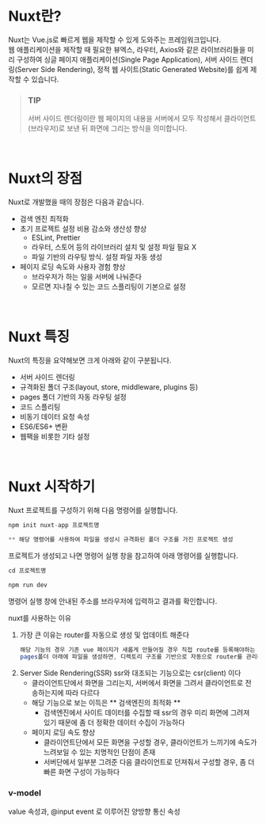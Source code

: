 # Nuxt란?

Nuxt는 Vue.js로 빠르게 웹을 제작할 수 있게 도와주는 프레임워크입니다.  
웹 애플리케이션을 제작할 때 필요한 뷰엑스, 라우터, Axios와 같은 라이브러리들을 미리 구성하여 싱글 페이지 애플리케이션(Single Page Application), 서버 사이드 렌더링(Server Side Rendering), 정적 웹 사이트(Static Generated Website)를 쉽게 제작할 수 있습니다.

> ### TIP
>
> 서버 사이드 렌더링이란 웹 페이지의 내용을 서버에서 모두 작성해서 클라이언트(브라우저)로 보낸 뒤 화면에 그리는 방식을 의미합니다.

<br/>

# Nuxt의 장점

Nuxt로 개발했을 때의 장점은 다음과 같습니다.

- 검색 엔진 최적화
- 초기 프로젝트 설정 비용 감소와 생산성 향상
  - ESLint, Prettier
  - 라우터, 스토어 등의 라이브러리 설치 및 설정 파일 필요 X
  - 파일 기반의 라우팅 방식. 설정 파일 자동 생성
- 페이지 로딩 속도와 사용자 경험 향상
  - 브라우저가 하는 일을 서버에 나눠준다
  - 모르면 지나칠 수 있는 코드 스플리팅이 기본으로 설정

<br/>

# Nuxt 특징

Nuxt의 특징을 요약해보면 크게 아래와 같이 구분됩니다.

- 서버 사이드 렌더링
- 규격화된 폴더 구조(layout, store, middleware, plugins 등)
- pages 폴더 기반의 자동 라우팅 설정
- 코드 스플리팅
- 비동기 데이터 요청 속성
- ES6/ES6+ 변환
- 웹팩을 비롯한 기타 설정

<br/>

# Nuxt 시작하기

Nuxt 프로젝트를 구성하기 위해 다음 명령어를 실행합니다.

```java
npm init nuxt-app 프로젝트명

** 해당 명령어를 사용하여 파일을 생성시 규격화된 폴더 구조를 가진 프로젝트 생성
```

프로젝트가 생성되고 나면 명령어 실행 창을 참고하여 아래 명령어를 실행합니다.

```java
cd 프로젝트명

npm run dev
```

명령어 실행 창에 안내된 주소를 브라우저에 입력하고 결과를 확인합니다.

nuxt를 사용하는 이유

1. 가장 큰 이유는 router를 자동으로 생성 및 업데이트 해준다
   ```java
   해당 기능의 경우 기존 vue 페이지가 새롭게 만들어질 경우 직접 route를 등록해야하는 불편함을 개선한 기능이다.
   pages폴더 아래에 파일을 생성하면, 디렉토리 구조를 기반으로 자동으로 router를 관리해준다
   ```
2. Server Side Rendering(SSR)
   ssr와 대조되는 기능으로는 csr(client) 이다
   - 클라이언트단에서 화면을 그리는지, 서버에서 화면을 그려서 클라이언트로 전송하는지에 따라 다르다
   - 해당 기능으로 보는 이득은 ** 검색엔진의 최적화 **
     - 검색엔진에서 사이트 데이터를 수집할 때 ssr의 경우 미리 화면에 그려져 있기 때문에 좀 더 정확한 데이터 수집이 가능하다
   - 페이지 로딩 속도 향상
     - 클라이언트단에서 모든 화면을 구성할 경우, 클라이언트가 느끼기에 속도가 느려보일 수 있는 치명적인 단점이 존재
     - 서버단에서 일부분 그려준 다음 클라이언트로 던져줘서 구성할 경우, 좀 더 빠른 화면 구성이 가능하다

### v-model

value 속성과, @input event 로 이루어진 양방향 통신 속성
